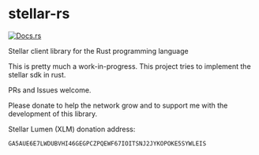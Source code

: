 # stellar-rs

[![Docs.rs][docs-image]][docs-link]

Stellar client library for the Rust programming language

This is pretty much a work-in-progress. This project tries to implement the stellar sdk in rust.

PRs and Issues welcome.

Please donate to help the network grow and to support me with the development of this library.

Stellar Lumen (XLM) donation address:
```
GA5AUE6E7LWDUBVHI46GEGPCZPQEWF67IOITSNJ2JYKOPOKE5SYWLEIS
```

[docs-image]: https://docs.rs/stellar/badge.svg
[docs-link]: https://docs.rs/stellar
